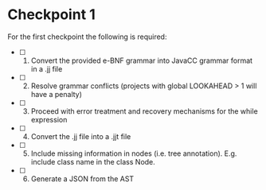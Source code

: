 # Checkpoint 1
For the first checkpoint the following is required:

- [ ] 1. Convert the provided e-BNF grammar into JavaCC grammar format in a .jj file
- [ ] 2. Resolve grammar conflicts (projects with global LOOKAHEAD > 1 will have a penalty)
- [ ] 3. Proceed with error treatment and recovery mechanisms for the while expression
- [ ] 4. Convert the .jj file into a .jjt file
- [ ] 5. Include missing information in nodes (i.e. tree annotation). E.g. include class name in the class Node.
- [ ] 6. Generate a JSON from the AST